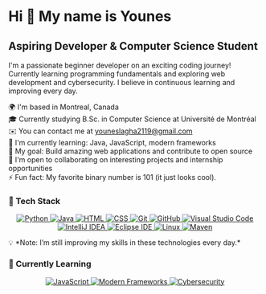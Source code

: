 # Hi 👋 My name is Younes

## Aspiring Developer & Computer Science Student

I'm a passionate beginner developer on an exciting coding journey! Currently learning programming fundamentals and exploring web development and cybersecurity. I believe in continuous learning and improving every day.

🌍 I'm based in Montreal, Canada  
🎓 Currently studying B.Sc. in Computer Science at Université de Montréal  
✉️ You can contact me at [youneslagha2119@gmail.com](mailto:youneslagha2119@gmail.com)  
🧠 I'm currently learning: Java, JavaScript, modern frameworks <br>
🌱 My goal: Build amazing web applications and contribute to open source<br>
🤝 I'm open to collaborating on interesting projects and internship opportunities<br>
⚡ Fun fact: My favorite binary number is 101 (it just looks cool).<br>

### 🔧 Tech Stack

<p align="center">
  <a href="https://www.python.org/" target="_blank">
    <img src="https://img.shields.io/badge/Python-3776AB?style=for-the-badge&logo=python&logoColor=white" alt="Python"/>
  </a>
  <a href="https://www.java.com/" target="_blank">
    <img src="https://img.shields.io/badge/Java-ED8B00?style=for-the-badge&logo=java&logoColor=white" alt="Java"/>
  </a>
  <a href="https://developer.mozilla.org/en-US/docs/Web/HTML" target="_blank">
    <img src="https://img.shields.io/badge/HTML5-E34F26?style=for-the-badge&logo=html5&logoColor=white" alt="HTML"/>
  </a>
  <a href="https://developer.mozilla.org/en-US/docs/Web/CSS" target="_blank">
    <img src="https://img.shields.io/badge/CSS3-1572B6?style=for-the-badge&logo=css3&logoColor=white" alt="CSS"/>
  </a>
  <a href="https://git-scm.com/" target="_blank">
    <img src="https://img.shields.io/badge/Git-F05032?style=for-the-badge&logo=git&logoColor=white" alt="Git"/>
  </a>
  <a href="https://github.com/" target="_blank">
    <img src="https://img.shields.io/badge/GitHub-181717?style=for-the-badge&logo=github&logoColor=white" alt="GitHub"/>
  </a>
  <a href="https://code.visualstudio.com/" target="_blank">
    <img src="https://img.shields.io/badge/VSCode-007ACC?style=for-the-badge&logo=visualstudiocode&logoColor=white" alt="Visual Studio Code"/>
  </a>
<a href="https://www.jetbrains.com/idea/" target="_blank">
  <img src="https://img.shields.io/badge/IntelliJ_IDEA-000000?style=for-the-badge&logo=intellijidea&logoColor=white" alt="IntelliJ IDEA"/>
</a>
<a href="https://www.eclipse.org/ide/" target="_blank">
  <img src="https://img.shields.io/badge/Eclipse-2C2255?style=for-the-badge&logo=eclipseide&logoColor=white" alt="Eclipse IDE"/>
</a>
  <a href="https://www.linux.org/" target="_blank">
    <img src="https://img.shields.io/badge/Linux-FCC624?style=for-the-badge&logo=linux&logoColor=black" alt="Linux"/>
  </a>
  <a href="https://maven.apache.org/" target="_blank">
  <img src="https://img.shields.io/badge/Maven-C71A36?style=for-the-badge&logo=apachemaven&logoColor=white" alt="Maven"/>
</a>
</p>
💡 *Note: I’m still improving my skills in these technologies every day.*

### 🧠 Currently Learning

<p align="center">
  <a href="https://developer.mozilla.org/en-US/docs/Web/JavaScript" target="_blank">
    <img src="https://img.shields.io/badge/JavaScript-F7DF1E?style=for-the-badge&logo=javascript&logoColor=black" alt="JavaScript"/>
  </a>
  <a href="https://react.dev/" target="_blank">
    <img src="https://img.shields.io/badge/Modern_Frameworks-61DAFB?style=for-the-badge&logo=react&logoColor=black" alt="Modern Frameworks"/>
  </a>
  <a href="https://tryhackme.com/" target="_blank">
    <img src="https://img.shields.io/badge/Cybersecurity_Basics-000000?style=for-the-badge&logo=tryhackme&logoColor=white" alt="Cybersecurity"/>
  </a>
</p>



